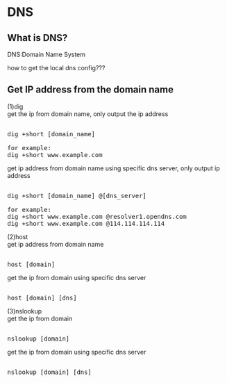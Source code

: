 # DNS  
  
## What is DNS?  
DNS:Domain Name System  
  
how to get the local dns config???     
  
## Get IP address from the domain name  
(1)dig  
get the ip from domain name, only output the ip address     
<pre>  
dig +short [domain_name]  
  
for example:  
dig +short www.example.com   
</pre>  
  
get ip address from domain name using specific dns server, only output ip address     
<pre>  
dig +short [domain_name] @[dns_server]  
  
for example:  
dig +short www.example.com @resolver1.opendns.com  
dig +short www.example.com @114.114.114.114  
</pre>  
  
  
(2)host  
get ip address from domain name    
<pre>  
host [domain]  
</pre>  
  
get the ip from domain using specific dns server   
<pre>  
host [domain] [dns]  
</pre>  
  
(3)nslookup  
get the ip from domain  
<pre>  
nslookup [domain]  
</pre>  
  
get the ip from domain using specific dns server   
<pre>  
nslookup [domain] [dns]  
</pre>  
